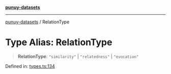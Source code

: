 [**punuy-datasets**](../README.md)

***

[punuy-datasets](../README.md) / RelationType

# Type Alias: RelationType

> **RelationType**: `"similarity"` \| `"relatedness"` \| `"evocation"`

Defined in: [types.ts:134](https://github.com/andrefs/punuy-datasets/blob/03851b8f48601847a6d913b268f740f2a64bc939/src/lib/types.ts#L134)
